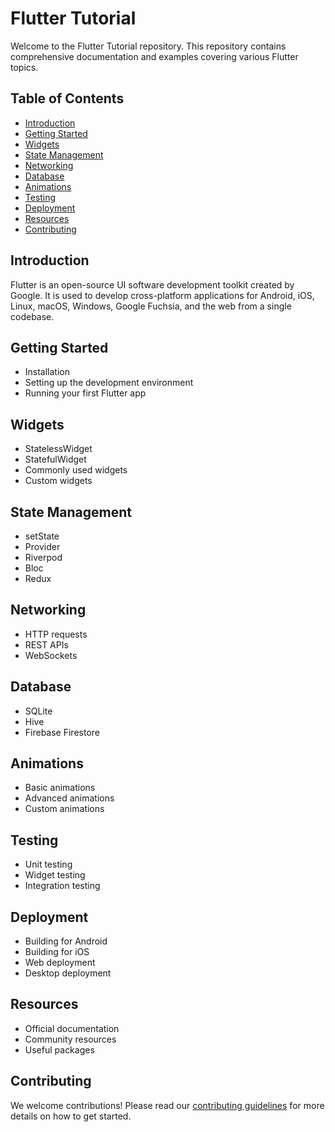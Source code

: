 # Flutter Tutorial

Welcome to the Flutter Tutorial repository. This repository contains comprehensive documentation and examples covering various Flutter topics.

## Table of Contents

- [Introduction](#introduction)
- [Getting Started](#getting-started)
- [Widgets](#widgets)
- [State Management](#state-management)
- [Networking](#networking)
- [Database](#database)
- [Animations](#animations)
- [Testing](#testing)
- [Deployment](#deployment)
- [Resources](#resources)
- [Contributing](#contributing)

## Introduction

Flutter is an open-source UI software development toolkit created by Google. It is used to develop cross-platform applications for Android, iOS, Linux, macOS, Windows, Google Fuchsia, and the web from a single codebase.

## Getting Started

- Installation
- Setting up the development environment
- Running your first Flutter app

## Widgets

- StatelessWidget
- StatefulWidget
- Commonly used widgets
- Custom widgets

## State Management

- setState
- Provider
- Riverpod
- Bloc
- Redux

## Networking

- HTTP requests
- REST APIs
- WebSockets

## Database

- SQLite
- Hive
- Firebase Firestore

## Animations

- Basic animations
- Advanced animations
- Custom animations

## Testing

- Unit testing
- Widget testing
- Integration testing

## Deployment

- Building for Android
- Building for iOS
- Web deployment
- Desktop deployment

## Resources

- Official documentation
- Community resources
- Useful packages

## Contributing

We welcome contributions! Please read our [contributing guidelines](CONTRIBUTING.md) for more details on how to get started.
